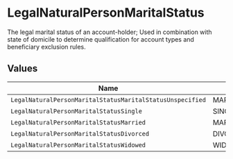 # LegalNaturalPersonMaritalStatus

The legal marital status of an account-holder; Used in combination with state of domicile to determine qualification for account types and beneficiary exclusion rules.


## Values

| Name                                                      | Value                                                     |
| --------------------------------------------------------- | --------------------------------------------------------- |
| `LegalNaturalPersonMaritalStatusMaritalStatusUnspecified` | MARITAL_STATUS_UNSPECIFIED                                |
| `LegalNaturalPersonMaritalStatusSingle`                   | SINGLE                                                    |
| `LegalNaturalPersonMaritalStatusMarried`                  | MARRIED                                                   |
| `LegalNaturalPersonMaritalStatusDivorced`                 | DIVORCED                                                  |
| `LegalNaturalPersonMaritalStatusWidowed`                  | WIDOWED                                                   |